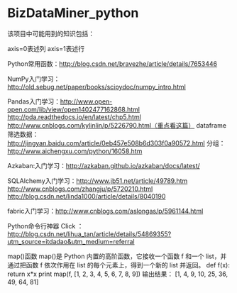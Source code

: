 # BizDataMiner_python
该项目中可能用到的知识包括：

axis=0表述列 
axis=1表述行

Python常用函数：http://blog.csdn.net/bravezhe/article/details/7653446

NumPy入门学习：http://old.sebug.net/paper/books/scipydoc/numpy_intro.html


Pandas入门学习：http://www.open-open.com/lib/view/open1402477162868.html
http://pda.readthedocs.io/en/latest/chp5.html
http://www.cnblogs.com/kylinlin/p/5226790.html（重点看这篇）
dataframe筛选数据：http://jingyan.baidu.com/article/0eb457e508b6d303f0a90572.html
分组：http://www.aichengxu.com/python/16058.htm



Azkaban:入门学习：http://azkaban.github.io/azkaban/docs/latest/

SQLAlchemy入门学习：http://www.jb51.net/article/49789.htm
http://www.cnblogs.com/zhangju/p/5720210.html
http://blog.csdn.net/linda1000/article/details/8040190

fabric入门学习：http://www.cnblogs.com/aslongas/p/5961144.html

Python命令行神器 Click ：http://blog.csdn.net/lihua_tan/article/details/54869355?utm_source=itdadao&utm_medium=referral



map()函数
map()是 Python 内置的高阶函数，它接收一个函数 f 和一个 list，并通过把函数 f 依次作用在 list 的每个元素上，得到一个新的 list 并返回。
def f(x):
    return x*x
print map(f, [1, 2, 3, 4, 5, 6, 7, 8, 9])
输出结果：
[1, 4, 9, 10, 25, 36, 49, 64, 81]
